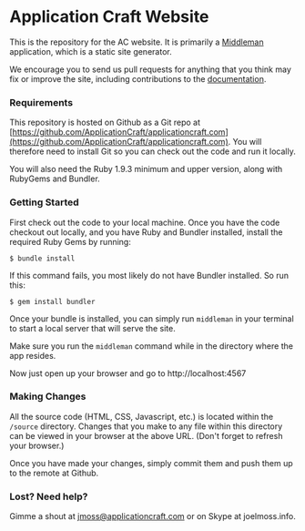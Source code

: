 Application Craft Website
=========================

This is the repository for the AC website. It is primarily a [Middleman](http://middlemanapp.com/) application, which is a static site generator.

We encourage you to send us pull requests for anything that you think may fix or improve the site, including contributions to the [documentation](http://www.applicationcraft.com/developers/documentation/).


### Requirements ###

This repository is hosted on Github as a Git repo at [https://github.com/ApplicationCraft/applicationcraft.com](https://github.com/ApplicationCraft/applicationcraft.com). You will therefore need to install Git so you can check out the code and run it locally.

You will also need the Ruby 1.9.3 minimum and upper version, along with RubyGems and Bundler.


### Getting Started ###

First check out the code to your local machine. Once you have the code checkout out locally, and you have Ruby and Bundler installed, install the required Ruby Gems by running:

    $ bundle install

If this command fails, you most likely do not have Bundler installed. So run this:

    $ gem install bundler

Once your bundle is installed, you can simply run `middleman` in your terminal to start a local server that will serve the site.

Make sure you run the `middleman` command while in the directory where the app resides.

Now just open up your browser and go to http://localhost:4567


### Making Changes ###

All the source code (HTML, CSS, Javascript, etc.) is located within the `/source` directory. Changes that you make to any file within this directory can be viewed in your browser at the above URL. (Don't forget to refresh your browser.)

Once you have made your changes, simply commit them and push them up to the remote at Github.


### Lost? Need help? ###

Gimme a shout at jmoss@applicationcraft.com or on Skype at joelmoss.info.
